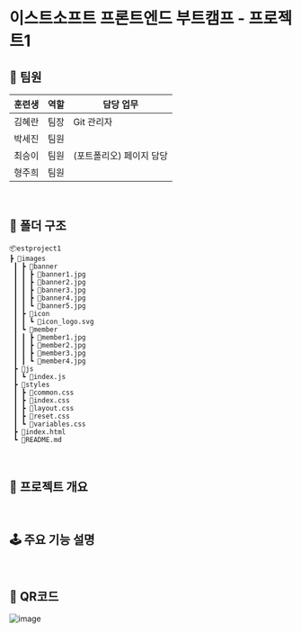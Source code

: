 # 이스트소프트 프론트엔드 부트캠프 - 프로젝트1

## 🌟 팀원
| 훈련생  | 역할 | 담당 업무 |
|--------|--------|--------|
| 김혜란  | 팀장 | Git 관리자  |
| 박세진  | 팀원 |  |
| 최승이  | 팀원 | (포트폴리오) 페이지 담당 |
| 형주희  | 팀원 |  |
<br/>

## 📁 폴더 구조

```
📦estproject1
┣ 📂images
 ┃ ┣ 📂banner
 ┃ ┃ ┣ 📜banner1.jpg
 ┃ ┃ ┣ 📜banner2.jpg
 ┃ ┃ ┣ 📜banner3.jpg
 ┃ ┃ ┣ 📜banner4.jpg
 ┃ ┃ ┗ 📜banner5.jpg
 ┃ ┣ 📂icon
 ┃ ┃ ┗ 📜icon_logo.svg
 ┃ ┗ 📂member
 ┃ ┃ ┣ 📜member1.jpg
 ┃ ┃ ┣ 📜member2.jpg
 ┃ ┃ ┣ 📜member3.jpg
 ┃ ┃ ┗ 📜member4.jpg
 ┣ 📂js
 ┃ ┗ 📜index.js
 ┣ 📂styles
 ┃ ┣ 📜common.css
 ┃ ┣ 📜index.css
 ┃ ┣ 📜layout.css
 ┃ ┣ 📜reset.css
 ┃ ┗ 📜variables.css
 ┣ 📜index.html
 ┗ 📜README.md
```
<br/>

## 📒 프로젝트 개요
<br/>

## 🕹️ 주요 기능 설명
<br/>

## 📱 QR코드
![image](https://github.com/user-attachments/assets/afdae05f-f527-4886-a55c-539ce4d9ed4b)
